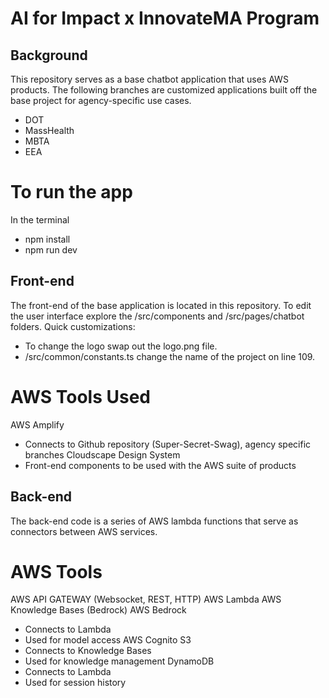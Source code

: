 # AI for Impact x InnovateMA Program
## Background
This repository serves as a base chatbot application that uses AWS products. The following branches are customized applications built off the base project for agency-specific use cases.
- DOT
- MassHealth
- MBTA
- EEA

# To run the app
In the terminal
- npm install
- npm run dev

## Front-end
The front-end of the base application is located in this repository. 
To edit the user interface explore the /src/components and /src/pages/chatbot folders.
Quick customizations:
- To change the logo swap out the logo.png file.
- /src/common/constants.ts change the name of the project on line 109.

# AWS Tools Used
AWS Amplify
- Connects to Github repository (Super-Secret-Swag), agency specific branches
Cloudscape Design System
- Front-end components to be used with the AWS suite of products

## Back-end
The back-end code is a series of AWS lambda functions that serve as connectors between AWS services.

# AWS Tools 
AWS API GATEWAY (Websocket, REST, HTTP)
AWS Lambda
AWS Knowledge Bases (Bedrock)
AWS Bedrock
- Connects to Lambda
- Used for model access
AWS Cognito
S3
- Connects to Knowledge Bases
- Used for knowledge management
DynamoDB
- Connects to Lambda
- Used for session history
